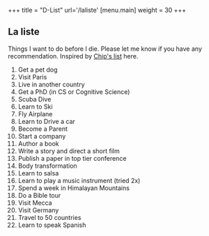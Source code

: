 +++
title = "D-List"
url='/laliste'
[menu.main]
weight = 30
+++

## La liste

Things I want to do before I die. Please let me know if you have any recommendation.
Inspired by [Chip's list](https://huyenchip.com/list-100/) here.

1. Get a pet dog
2. Visit Paris
3. Live in another country
4. Get a PhD (in CS or Cognitive Science)
5. Scuba Dive
6. Learn to Ski
7. Fly Airplane
8. Learn to Drive a car
9. Become a Parent
10. Start a company
11. Author a book
12. Write a story and direct a short film
13. Publish a paper in top tier conference
14. Body transformation
15. Learn to salsa
16. Learn to play a music instrument (tried 2x)
17. Spend a week in Himalayan Mountains
18. Do a Bible tour
19. Visit Mecca
20. Visit Germany
21. Travel to 50 countries
22. Learn to speak Spanish 